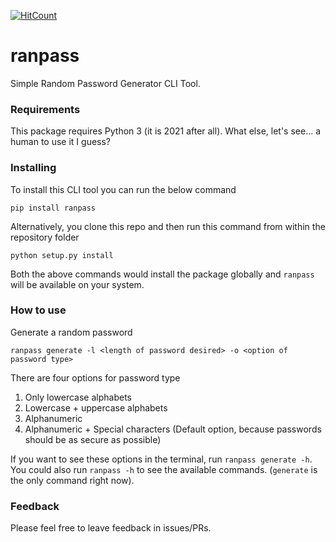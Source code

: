 [![HitCount](http://hits.dwyl.com/kanish671/ranpass.svg)](http://hits.dwyl.com/kanish671/ranpass)

# ranpass
Simple Random Password Generator CLI Tool.

### Requirements
This package requires Python 3 (it is 2021 after all). What else, let's see... a human to use it I guess? 

### Installing
To install this CLI tool you can run the below command
```
pip install ranpass
```

Alternatively, you clone this repo and then run this command from within the repository folder
```
python setup.py install
```

Both the above commands would install the package globally and `ranpass` will be available on your system.

### How to use
Generate a random password
```
ranpass generate -l <length of password desired> -o <option of password type>
```
There are four options for password type
1. Only lowercase alphabets
2. Lowercase + uppercase alphabets
3. Alphanumeric
4. Alphanumeric + Special characters (Default option, because passwords should be as secure as possible)

If you want to see these options in the terminal, run `ranpass generate -h`. You could also run `ranpass -h` to see the available commands. (`generate` is the only command right now).

### Feedback
Please feel free to leave feedback in issues/PRs.
